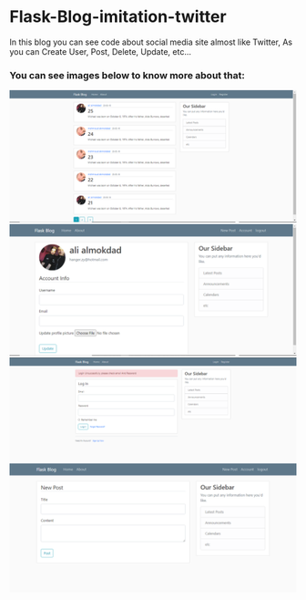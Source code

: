 # Flask-Blog-imitation-twitter
<p> In this blog you can see code about social media site almost like Twitter, As you can Create User, Post, Delete, Update, etc...</p>

<h3> You can see images below to know more about that: </h3>

<img src="flask-blog-image/home-page.PNG"/>
<img src="flask-blog-image/account.PNG"/>
<img src="flask-blog-image/logiin.PNG"/>
<img src="flask-blog-image/post.PNG"/>
